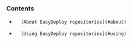 <!-- usedin: [ _legacy_docker/deployment/easy-deploy-repos-v1.md, _maestro/Deployment/easy-deploy-repos-v1.md, _node/deployment/easy-deploy-repos-v1.md, _rails/deployment/easy-deploy-repos-v1.md, _skycap/deployment/easy-deploy-repos-v1.md] -->


### Contents

*		[About EasyDeploy repositories](#about)
*		[Using EasyDeploy repositories](#using)

